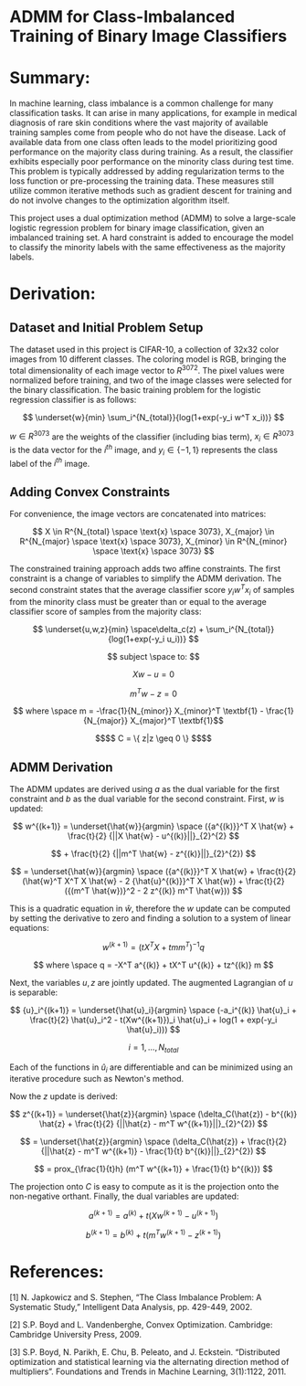 # ADMM for Class-Imbalanced Training of Binary Image Classifiers

# Summary:
In machine learning, class imbalance is a common challenge for many classification tasks. It can arise in many applications, for example in medical diagnosis of rare skin conditions where the vast majority of available training samples come from people who do not have the disease. Lack of available data from one class often leads to the model prioritizing good performance on the majority class during training. As a result, the classifier exhibits especially poor performance on the minority class during test time. This problem is typically addressed by adding regularization terms to the loss function or pre-processing the training data. These measures still utilize common iterative methods such as gradient descent for training and do not involve changes to the optimization algorithm itself. 

This project uses a dual optimization method (ADMM) to solve a large-scale logistic regression problem for binary image classification, given an imbalanced training set. A hard constraint is added to encourage the model to classify the minority labels with the same effectiveness as the majority labels.

# Derivation:

## Dataset and Initial Problem Setup
The dataset used in this project is CIFAR-10, a collection of 32x32 color images from 10 different classes. The coloring model is RGB, bringing the total dimensionality of each image vector to $R^{3072}$. The pixel values were normalized before training, and two of the image classes were selected for the binary classification. The basic training problem for the logistic regression classifier is as follows:

$$ \underset{w}{min} \sum_i^{N_{total}}{log(1+exp(-y_i w^T x_i))} $$

$w \in R^{3073}$ are the weights of the classifier (including bias term), $x_i \in R^{3073}$ is the data vector for the $i^{th}$ image, and $`y_i \in \{-1,1\}`$ represents the class label of the $i^{th}$ image.

## Adding Convex Constraints
For convenience, the image vectors are concatenated into matrices:

$$ X \in R^{N_{total} \space \text{x} \space 3073}, X_{major} \in R^{N_{major} \space \text{x} \space 3073}, X_{minor} \in R^{N_{minor} \space \text{x} \space 3073} $$

The constrained training approach adds two affine constraints. The first constraint is a change of variables to simplify the ADMM derivation. The second constraint states that the average classifier score $y_i w^T x_i$ of samples from the minority class must be greater than or equal to the average classifier score of samples from the majority class:

$$ \underset{u,w,z}{min} \space\delta_c(z) + \sum_i^{N_{total}}{log(1+exp(-y_i u_i))} $$

$$ subject \space to: $$

$$ Xw - u = 0 $$

$$ m^T w - z = 0 $$

$$ where \space m = -\frac{1}{N_{minor}} X_{minor}^T \textbf{1} - \frac{1}{N_{major}} X_{major}^T \textbf{1}$$

```math
$$ C = \{ z|z \geq 0 \} $$
```

## ADMM Derivation
The ADMM updates are derived using $a$ as the dual variable for the first constraint and $b$ as the dual variable for the second constraint. First, $w$ is updated:

$$ w^{(k+1)} = \underset{\hat{w}}{argmin} \space ({a^{(k)}}^T X \hat{w} + \frac{t}{2} {||X \hat{w} - u^{(k)}||}_{2}^{2} $$

$$ + \frac{t}{2} {||m^T \hat{w} - z^{(k)}||}_{2}^{2}) $$

$$ = \underset{\hat{w}}{argmin} \space ({a^{(k)}}^T X \hat{w} + \frac{t}{2} (\hat{w}^T X^T X \hat{w} - 2 {\hat{u}^{(k)}}^T X \hat{w}) + \frac{t}{2} ({(m^T \hat{w})}^2 - 2 z^{(k)} m^T \hat{w})) $$

This is a quadratic equation in $\hat{w}$, therefore the $w$ update can be computed by setting the derivative to zero and finding a solution to a system of linear equations:

$$ w^{(k+1)} = (tX^T X + tmm^T)^{-1}q $$ 

$$ where \space q = -X^T a^{(k)} + tX^T u^{(k)} + tz^{(k)} m $$

Next, the variables $u,z$ are jointly updated. The augmented Lagrangian of $u$ is separable:

$$ {u}_i^{(k+1)} = \underset{\hat{u}_i}{argmin} \space (-a_i^{(k)} \hat{u}_i + \frac{t}{2} \hat{u}_i^2 - t(Xw^{(k+1)})_i \hat{u}_i + log(1 + exp(-y_i \hat{u}_i))) $$

$$ i = 1,...,N_{total} $$

Each of the functions in $\hat{u}_i$ are differentiable and can be minimized using an iterative procedure such as Newton's method.

Now the $z$ update is derived:

$$ z^{(k+1)} = \underset{\hat{z}}{argmin} \space (\delta_C(\hat{z}) - b^{(k)} \hat{z} + \frac{t}{2} {||\hat{z} - m^T w^{(k+1)}||}_{2}^{2}) $$

$$ = \underset{\hat{z}}{argmin} \space (\delta_C(\hat{z}) + \frac{t}{2} {||\hat{z} - m^T w^{(k+1)} - \frac{1}{t} b^{(k)}||}_{2}^{2}) $$

$$ = prox_{\frac{1}{t}h} (m^T w^{(k+1)} + \frac{1}{t} b^{(k)}) $$ 

The projection onto $C$ is easy to compute as it is the projection onto the non-negative orthant. Finally, the dual variables are updated:

$$ a^{(k+1)} = a^{(k)} + t(Xw^{(k+1)} - u^{(k+1)}) $$

$$ b^{(k+1)} = b^{(k)} + t(m^T w^{(k+1)} - z^{(k+1)}) $$

# References:
[1]	N. Japkowicz and S. Stephen, “The Class Imbalance Problem: A Systematic Study,” Intelligent Data Analysis, pp. 429-449, 2002.

[2]	S.P. Boyd and L. Vandenberghe, Convex Optimization. Cambridge: Cambridge University Press, 2009.

[3]	S.P. Boyd, N. Parikh, E. Chu, B. Peleato, and J. Eckstein. “Distributed optimization and statistical learning via the alternating direction method of multipliers”. Foundations and Trends in Machine Learning, 3(1):1122, 2011. 
